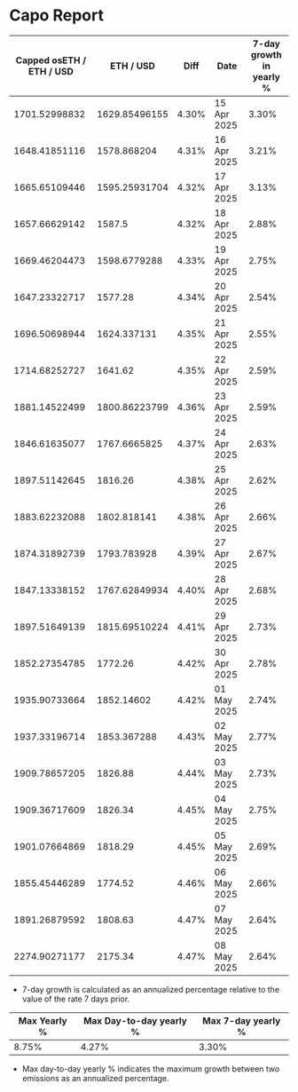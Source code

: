 # Capo Report

| Capped osETH / ETH / USD | ETH / USD | Diff | Date | 7-day growth in yearly % |
| --- | --- | --- | --- | --- |
| 1701.52998832 | 1629.85496155 | 4.30% | 15 Apr 2025 | 3.30% |
| 1648.41851116 | 1578.868204 | 4.31% | 16 Apr 2025 | 3.21% |
| 1665.65109446 | 1595.25931704 | 4.32% | 17 Apr 2025 | 3.13% |
| 1657.66629142 | 1587.5 | 4.32% | 18 Apr 2025 | 2.88% |
| 1669.46204473 | 1598.6779288 | 4.33% | 19 Apr 2025 | 2.75% |
| 1647.23322717 | 1577.28 | 4.34% | 20 Apr 2025 | 2.54% |
| 1696.50698944 | 1624.337131 | 4.35% | 21 Apr 2025 | 2.55% |
| 1714.68252727 | 1641.62 | 4.35% | 22 Apr 2025 | 2.59% |
| 1881.14522499 | 1800.86223799 | 4.36% | 23 Apr 2025 | 2.59% |
| 1846.61635077 | 1767.6665825 | 4.37% | 24 Apr 2025 | 2.63% |
| 1897.51142645 | 1816.26 | 4.38% | 25 Apr 2025 | 2.62% |
| 1883.62232088 | 1802.818141 | 4.38% | 26 Apr 2025 | 2.66% |
| 1874.31892739 | 1793.783928 | 4.39% | 27 Apr 2025 | 2.67% |
| 1847.13338152 | 1767.62849934 | 4.40% | 28 Apr 2025 | 2.68% |
| 1897.51649139 | 1815.69510224 | 4.41% | 29 Apr 2025 | 2.73% |
| 1852.27354785 | 1772.26 | 4.42% | 30 Apr 2025 | 2.78% |
| 1935.90733664 | 1852.14602 | 4.42% | 01 May 2025 | 2.74% |
| 1937.33196714 | 1853.367288 | 4.43% | 02 May 2025 | 2.77% |
| 1909.78657205 | 1826.88 | 4.44% | 03 May 2025 | 2.73% |
| 1909.36717609 | 1826.34 | 4.45% | 04 May 2025 | 2.75% |
| 1901.07664869 | 1818.29 | 4.45% | 05 May 2025 | 2.69% |
| 1855.45446289 | 1774.52 | 4.46% | 06 May 2025 | 2.66% |
| 1891.26879592 | 1808.63 | 4.47% | 07 May 2025 | 2.64% |
| 2274.90271177 | 2175.34 | 4.47% | 08 May 2025 | 2.64% |


* 7-day growth is calculated as an annualized percentage relative to the value of the rate 7 days prior. 


| Max Yearly % | Max Day-to-day yearly % | Max 7-day yearly % | 
| --- | --- | --- |
| 8.75% | 4.27% | 3.30% | 


* Max day-to-day yearly % indicates the maximum growth between two emissions as an annualized percentage. 
